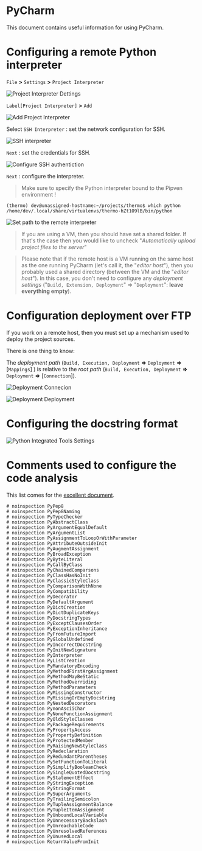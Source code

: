 # PyCharm

This document contains useful information for using PyCharm.

# Configuring a remote Python interpreter

`File` **>** `Settings` **>** `Project Interpreter`

![Project Interpreter Dettings](images/pycharm-project-interpreter-settings.png)

`Label[Project Interpreter]` **>** `Add`

![Add Project Interpreter](images/pycharm-add-project-interpreter.png)

Select `SSH Interpreter` : set the network configuration for SSH.

![SSH interpreter](images/pycharm-configure-ssh-interpreter.png)

`Next` : set the credentials for SSH.

![Configure SSH authentiction](images/pycharm-ssh-auth.png)

`Next` : configure the interpreter.

> Make sure to specify the Python interpreter bound to the Pipven environment !

    (thermo) dev@unassigned-hostname:~/projects/thermo$ which python
    /home/dev/.local/share/virtualenvs/thermo-hZt1O9lB/bin/python

![Set path to the remote interpreter](images/pycharm-remote-interpreter-path.png)

> If you are using a VM, then you should have set a shared folder. If that's the case then you would like to uncheck "_Automatically upload project files to the server_"

> Please note that if the remote host is a VM running on the same host as the one running PyCharm (let's call it, the "_editor host_"), then you probably used a shared directory (between the VM and the "_editor host_"). In this case, you don't need to configure any _deployment settings_ ("`Build, Extension, Deployment`" => "`Deployment`": **leave everything empty**).

# Configuration deployment over FTP

If you work on a remote host, then you must set up a mechanism used to deploy the project sources.

There is one thing to know: 

The _deployment path_ (`Build, Execution, Deployment` **=>** `Deployment` **=>** [`Mappings`] ) is relative to the _root path_ (`Build, Execution, Deployment` **=>** `Deployment` **=>** [`Connection`]).

![Deployment Connecion](images/deploument-ftp-connection.png)

![Deployment Deployment](images/deployment-ftp-mappings.png)

# Configuring the docstring format

![Python Integrated Tools Settings](images/pycharm-docstring-settings.png)

# Comments used to configure the code analysis

This list comes for the [excellent document](https://gist.github.com/pylover/7870c235867cf22817ac5b096defb768).

    # noinspection PyPep8
    # noinspection PyPep8Naming
    # noinspection PyTypeChecker
    # noinspection PyAbstractClass
    # noinspection PyArgumentEqualDefault
    # noinspection PyArgumentList
    # noinspection PyAssignmentToLoopOrWithParameter
    # noinspection PyAttributeOutsideInit
    # noinspection PyAugmentAssignment
    # noinspection PyBroadException
    # noinspection PyByteLiteral
    # noinspection PyCallByClass
    # noinspection PyChainedComparsons
    # noinspection PyClassHasNoInit
    # noinspection PyClassicStyleClass
    # noinspection PyComparisonWithNone
    # noinspection PyCompatibility
    # noinspection PyDecorator
    # noinspection PyDefaultArgument
    # noinspection PyDictCreation
    # noinspection PyDictDuplicateKeys
    # noinspection PyDocstringTypes
    # noinspection PyExceptClausesOrder
    # noinspection PyExceptionInheritance
    # noinspection PyFromFutureImport
    # noinspection PyGlobalUndefined
    # noinspection PyIncorrectDocstring
    # noinspection PyInitNewSignature
    # noinspection PyInterpreter
    # noinspection PyListCreation
    # noinspection PyMandatoryEncoding
    # noinspection PyMethodFirstArgAssignment
    # noinspection PyMethodMayBeStatic
    # noinspection PyMethodOverriding
    # noinspection PyMethodParameters
    # noinspection PyMissingConstructor
    # noinspection PyMissingOrEmptyDocstring
    # noinspection PyNestedDecorators
    # noinspection PynonAsciiChar
    # noinspection PyNoneFunctionAssignment
    # noinspection PyOldStyleClasses
    # noinspection PyPackageRequirements
    # noinspection PyPropertyAccess
    # noinspection PyPropertyDefinition
    # noinspection PyProtectedMember
    # noinspection PyRaisingNewStyleClass
    # noinspection PyRedeclaration
    # noinspection PyRedundantParentheses
    # noinspection PySetFunctionToLiteral
    # noinspection PySimplifyBooleanCheck
    # noinspection PySingleQuotedDocstring
    # noinspection PyStatementEffect
    # noinspection PyStringException
    # noinspection PyStringFormat
    # noinspection PySuperArguments
    # noinspection PyTrailingSemicolon
    # noinspection PyTupleAssignmentBalance
    # noinspection PyTupleItemAssignment
    # noinspection PyUnboundLocalVariable
    # noinspection PyUnnecessaryBackslash
    # noinspection PyUnreachableCode
    # noinspection PyUnresolvedReferences
    # noinspection PyUnusedLocal
    # noinspection ReturnValueFromInit



